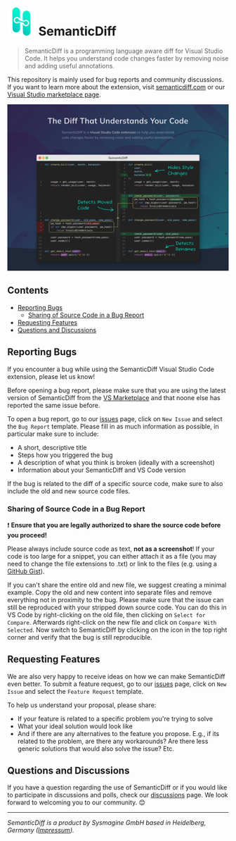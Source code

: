 # ![SemanticDiff](logo.svg) SemanticDiff

> SemanticDiff is a programming language aware diff for Visual Studio Code. It helps you understand code changes faster by removing noise and adding useful annotations.

This repository is mainly used for bug reports and community discussions. If you want to learn more about the extension, visit [semanticdiff.com](https://semanticdiff.com) or our [Visual Studio marketplace page](https://marketplace.visualstudio.com/items?itemName=semanticdiff.semanticdiff).

![Visualization of SemanticDiff](hero.png)

## Contents

* [Reporting Bugs](#reporting-bugs)
  - [Sharing of Source Code in a Bug Report](#sharing-of-source-code-in-a-bug-report)
* [Requesting Features](#requesting-features)
* [Questions and Discussions](#questions-and-discussions)

## Reporting Bugs

If you encounter a bug while using the SemanticDiff Visual Studio Code extension, please let us know!

Before opening a bug report, please make sure that you are using the latest version of SemanticDiff from the [VS Marketplace](https://marketplace.visualstudio.com/items?itemName=semanticdiff.semanticdiff) and that noone else has reported the same issue before.

To open a bug report, go to our [issues](https://github.com/Sysmagine/SemanticDiff/issues) page, click on `New Issue` and select the `Bug Report` template. Please fill in as much information as possible, in particular make sure to include:

* A short, descriptive title
* Steps how you triggered the bug
* A description of what you think is broken (ideally with a screenshot)
* Information about your SemanticDiff and VS Code version

If the bug is related to the diff of a specific source code, make sure to also include the old and new source code files.

### Sharing of Source Code in a Bug Report

❗️ **Ensure that you are legally authorized to share the source code before you proceed!**

Please always include source code as text, **not as a screenshot**! If your code is too large for a snippet, you can either attach it as a file (you may need to change the file extensions to .txt) or link to the files (e.g. using a [GitHub Gist](https://gist.github.com/)).

If you can't share the entire old and new file, we suggest creating a minimal example. Copy the old and new content into separate files and remove everything not in proximity to the bug. Please make sure that the issue can still be reproduced with your stripped down source code. You can do this in VS Code by right-clicking on the old file, then clicking on `Select for Compare`. Afterwards right-click on the new file and click on `Compare With Selected`. Now switch to SemanticDiff by clicking on the icon in the top right corner and verify that the bug is still reproducible.

## Requesting Features

We are also very happy to receive ideas on how we can make SemanticDiff even better. To submit a feature request, go to our [issues](https://github.com/Sysmagine/SemanticDiff/issues) page, click on `New Issue` and select the `Feature Request` template.

To help us understand your proposal, please share:

* If your feature is related to a specific problem you're trying to solve
* What your ideal solution would look like
* And if there are any alternatives to the feature you propose. E.g., if its related to the problem, are there any workarounds? Are there less generic solutions that would also solve the issue? Etc.

## Questions and Discussions

If you have a question regarding the use of SemanticDiff or if you would like to participate in discussions and polls, check our [discussions](https://github.com/Sysmagine/SemanticDiff/discussions) page. We look forward to welcoming you to our community. 😊️


---
*SemanticDiff is a product by Sysmagine GmbH based in Heidelberg, Germany ([Impressum](https://semanticdiff.com/impressum/)).*
